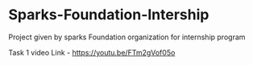 # Sparks-Foundation-Intership
Project given by sparks Foundation organization for internship program

Task 1 video Link - https://youtu.be/FTm2gVof05o
